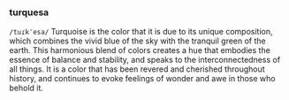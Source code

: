 ### turquesa
`/tuɾkˈesa/` Turquoise is the color that it is due to its unique composition, which combines the vivid blue of the sky with the tranquil green of the earth. This harmonious blend of colors creates a hue that embodies the essence of balance and stability, and speaks to the interconnectedness of all things. It is a color that has been revered and cherished throughout history, and continues to evoke feelings of wonder and awe in those who behold it.